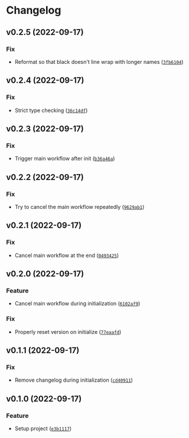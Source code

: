 # Changelog

<!--next-version-placeholder-->

## v0.2.5 (2022-09-17)
### Fix
* Reformat so that black doesn't line wrap with longer names ([`3fb6104`](https://github.com/mcbeet/bolt-library-starter/commit/3fb61047e92fd7f3bbd27d780c533af2209ff590))

## v0.2.4 (2022-09-17)
### Fix
* Strict type checking ([`36c14df`](https://github.com/mcbeet/bolt-library-starter/commit/36c14df5be8ccaf0fea8104431f3a9a994a46e86))

## v0.2.3 (2022-09-17)
### Fix
* Trigger main workflow after init ([`b36a46a`](https://github.com/mcbeet/bolt-library-starter/commit/b36a46a2f82e6f45ce482ceba9f531d002a787c0))

## v0.2.2 (2022-09-17)
### Fix
* Try to cancel the main workflow repeatedly ([`9629ab1`](https://github.com/mcbeet/bolt-library-starter/commit/9629ab1859b016c76fc7b510bab0be8e93b3a54f))

## v0.2.1 (2022-09-17)
### Fix
* Cancel main workflow at the end ([`0493425`](https://github.com/mcbeet/bolt-library-starter/commit/0493425a3f73c0897126156a29b951d85de8c823))

## v0.2.0 (2022-09-17)
### Feature
* Cancel main workflow during initialization ([`6102af9`](https://github.com/mcbeet/bolt-library-starter/commit/6102af9529f5034fbdb9ff2de9c5697febb73458))

### Fix
* Properly reset version on initialize ([`77eaafd`](https://github.com/mcbeet/bolt-library-starter/commit/77eaafd1ecd2bf61be8ad59ad7aa8d67d5094293))

## v0.1.1 (2022-09-17)
### Fix
* Remove changelog during initialization ([`cd40911`](https://github.com/mcbeet/bolt-library-starter/commit/cd409118c33e187abbefa109291fb862bb55a56a))

## v0.1.0 (2022-09-17)
### Feature
* Setup project ([`e3b1117`](https://github.com/mcbeet/bolt-library-starter/commit/e3b1117dbc528e8db1c3af1a8f39d8aabaef4afc))
